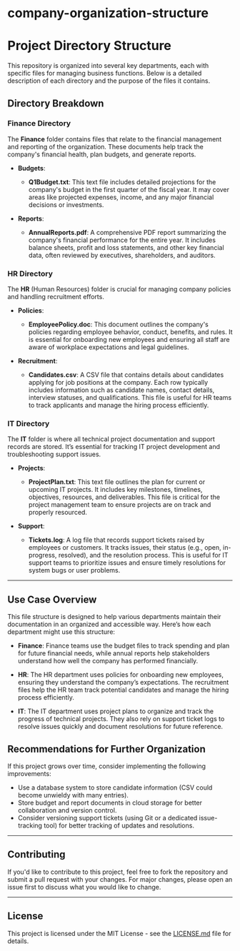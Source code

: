 # company-organization-structure
# Project Directory Structure

This repository is organized into several key departments, each with specific files for managing business functions. Below is a detailed description of each directory and the purpose of the files it contains.


## Directory Breakdown

### Finance Directory
The **Finance** folder contains files that relate to the financial management and reporting of the organization. These documents help track the company's financial health, plan budgets, and generate reports.

- **Budgets**:
  - **Q1Budget.txt**: This text file includes detailed projections for the company's budget in the first quarter of the fiscal year. It may cover areas like projected expenses, income, and any major financial decisions or investments.

- **Reports**:
  - **AnnualReports.pdf**: A comprehensive PDF report summarizing the company's financial performance for the entire year. It includes balance sheets, profit and loss statements, and other key financial data, often reviewed by executives, shareholders, and auditors.

### HR Directory
The **HR** (Human Resources) folder is crucial for managing company policies and handling recruitment efforts.

- **Policies**:
  - **EmployeePolicy.doc**: This document outlines the company's policies regarding employee behavior, conduct, benefits, and rules. It is essential for onboarding new employees and ensuring all staff are aware of workplace expectations and legal guidelines.

- **Recruitment**:
  - **Candidates.csv**: A CSV file that contains details about candidates applying for job positions at the company. Each row typically includes information such as candidate names, contact details, interview statuses, and qualifications. This file is useful for HR teams to track applicants and manage the hiring process efficiently.

### IT Directory
The **IT** folder is where all technical project documentation and support records are stored. It’s essential for tracking IT project development and troubleshooting support issues.

- **Projects**:
  - **ProjectPlan.txt**: This text file outlines the plan for current or upcoming IT projects. It includes key milestones, timelines, objectives, resources, and deliverables. This file is critical for the project management team to ensure projects are on track and properly resourced.

- **Support**:
  - **Tickets.log**: A log file that records support tickets raised by employees or customers. It tracks issues, their status (e.g., open, in-progress, resolved), and the resolution process. This is useful for IT support teams to prioritize issues and ensure timely resolutions for system bugs or user problems.

---

## Use Case Overview

This file structure is designed to help various departments maintain their documentation in an organized and accessible way. Here’s how each department might use this structure:

- **Finance**: Finance teams use the budget files to track spending and plan for future financial needs, while annual reports help stakeholders understand how well the company has performed financially.
  
- **HR**: The HR department uses policies for onboarding new employees, ensuring they understand the company’s expectations. The recruitment files help the HR team track potential candidates and manage the hiring process efficiently.
  
- **IT**: The IT department uses project plans to organize and track the progress of technical projects. They also rely on support ticket logs to resolve issues quickly and document resolutions for future reference.

## Recommendations for Further Organization

If this project grows over time, consider implementing the following improvements:
- Use a database system to store candidate information (CSV could become unwieldy with many entries).
- Store budget and report documents in cloud storage for better collaboration and version control.
- Consider versioning support tickets (using Git or a dedicated issue-tracking tool) for better tracking of updates and resolutions.

---

## Contributing

If you'd like to contribute to this project, feel free to fork the repository and submit a pull request with your changes. For major changes, please open an issue first to discuss what you would like to change.

---

## License

This project is licensed under the MIT License - see the [LICENSE.md](LICENSE.md) file for details.
